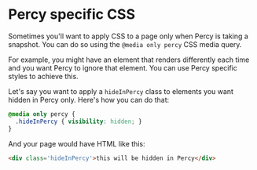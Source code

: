 # Percy specific CSS

Sometimes you'll want to apply CSS to a page only when Percy is taking a snapshot. You can do so
using the `@media only percy` CSS media query.

For example, you might have an element that renders differently each time and you want Percy to
ignore that element. You can use Percy specific styles to achieve this.

Let's say you want to apply a `hideInPercy` class to elements you want hidden in Percy only. Here's
how you can do that:

```css
@media only percy {
  .hideInPercy { visibility: hidden; }
}
```

And your page would have HTML like this:

```html
<div class='hideInPercy'>this will be hidden in Percy</div>
```

